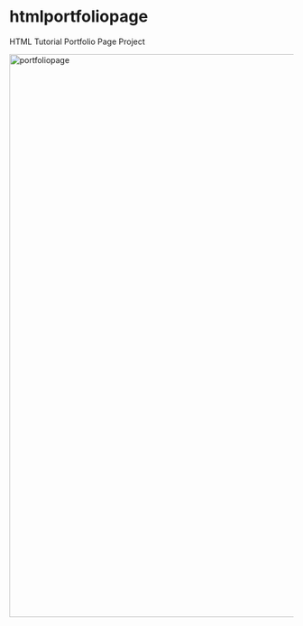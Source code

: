 # htmlportfoliopage
HTML Tutorial Portfolio Page Project

<img width="1000" alt="portfoliopage" src="https://github.com/dennisiluma/htmlportfoliopage/assets/64640469/b47fa897-8c1b-4eb6-8232-89da71e3d469">
